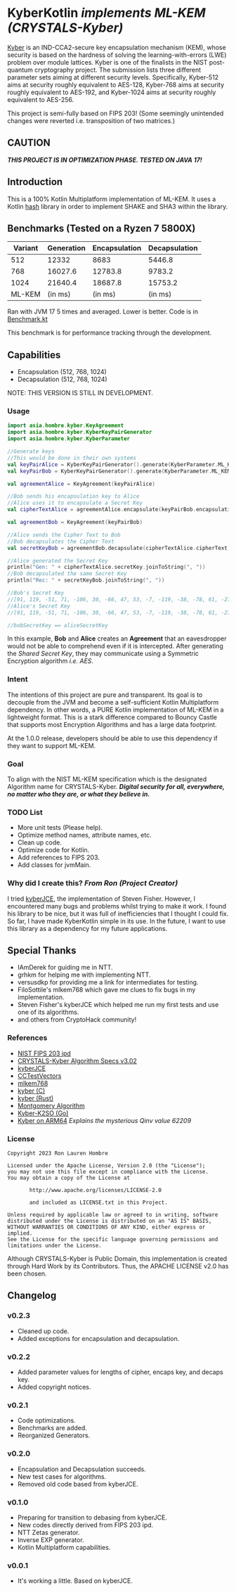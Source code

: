 # KyberKotlin _implements ML-KEM (CRYSTALS-Kyber)_

[Kyber](https://pq-crystals.org/kyber/index.shtml) is an IND-CCA2-secure key encapsulation mechanism (KEM), whose
security is based on the hardness of solving the learning-with-errors (LWE) problem over module lattices. Kyber is one 
of the finalists in the NIST post-quantum cryptography project. The submission lists three different parameter sets 
aiming at different security levels. Specifically, Kyber-512 aims at security roughly equivalent to AES-128, Kyber-768 
aims at security roughly equivalent to AES-192, and Kyber-1024 aims at security roughly equivalent to AES-256.

This project is semi-fully based on FIPS 203! (Some seemingly unintended changes were reverted i.e. transposition of
two matrices.)

## CAUTION

**_THIS PROJECT IS IN OPTIMIZATION PHASE. TESTED ON JAVA 17!_**

## Introduction

This is a 100% Kotlin Multiplatform implementation of ML-KEM.
It uses a Kotlin [hash](https://github.com/KotlinCrypto/hash) library in order to implement SHAKE and SHA3 within the library.

## Benchmarks (Tested on a Ryzen 7 5800X)

| Variant | Generation | Encapsulation | Decapsulation |
|---------|------------|---------------|---------------|
| 512     | 12332      | 8683          | 5446.8        |
| 768     | 16027.6    | 12783.8       | 9783.2        |
| 1024    | 21640.4    | 18687.8       | 15753.2       |
| ML-KEM  | (in ms)    | (in ms)       | (in ms)       |

Ran with JVM 17 5 times and averaged. Lower is better.
Code is in [Benchmark.kt](https://github.com/ronhombre/KyberKotlin/blob/master/src/commonTest/kotlin/asia/hombre/kyber/Benchmark.kt)

This benchmark is for performance tracking through the development.

## Capabilities
* Encapsulation (512, 768, 1024)
* Decapsulation (512, 768, 1024)

NOTE: THIS VERSION IS STILL IN DEVELOPMENT.

### Usage

```Kotlin
import asia.hombre.kyber.KeyAgreement
import asia.hombre.kyber.KyberKeyPairGenerator
import asia.hombre.kyber.KyberParameter

//Generate keys
//This would be done in their own systems
val keyPairAlice = KyberKeyPairGenerator().generate(KyberParameter.ML_KEM_512)
val keyPairBob = KyberKeyPairGenerator().generate(KyberParameter.ML_KEM_512)

val agreementAlice = KeyAgreement(keyPairAlice)

//Bob sends his encapsulation key to Alice
//Alice uses it to encapsulate a Secret Key
val cipherTextAlice = agreementAlice.encapsulate(keyPairBob.encapsulationKey)

val agreementBob = KeyAgreement(keyPairBob)

//Alice sends the Cipher Text to Bob
//Bob decapsulates the Cipher Text
val secretKeyBob = agreementBob.decapsulate(cipherTextAlice.cipherText)

//Alice generated the Secret Key
println("Gen: " + cipherTextAlice.secretKey.joinToString(", "))
//Bob decapsulated the same Secret Key
println("Rec: " + secretKeyBob.joinToString(", "))

//Bob's Secret Key
//[91, 119, -51, 71, -106, 30, -66, 47, 53, -7, -119, -38, -78, 61, -27, 44, -15, -47, -115, -92, -26, -120, 124, -17, -121, 83, 0, -57, -71, 118, 2, -31]
//Alice's Secret Key
//[91, 119, -51, 71, -106, 30, -66, 47, 53, -7, -119, -38, -78, 61, -27, 44, -15, -47, -115, -92, -26, -120, 124, -17, -121, 83, 0, -57, -71, 118, 2, -31]

//bobSecretKey == aliceSecretKey
```

In this example, **Bob** and **Alice** creates an **Agreement** that an eavesdropper would not be able to comprehend even
if it is intercepted. After generating the _Shared Secret Key_, they may communicate using a Symmetric Encryption
algorithm _i.e. AES_.

### Intent

The intentions of this project are pure and transparent. Its goal is to decouple from the JVM and become a self-sufficient
Kotlin Multiplatform dependency. In other words, a PURE Kotlin implementation of ML-KEM in a lightweight format. This is
a stark difference compared to Bouncy Castle that supports most Encryption Algorithms and has a large data footprint.

At the 1.0.0 release, developers should be able to use this dependency if they want to support ML-KEM.

### Goal

To align with the NIST ML-KEM specification which is the designated Algorithm name for CRYSTALS-Kyber.
_**Digital security for all, everywhere, no matter who they are, or what they believe in.**_

### TODO List

* More unit tests (Please help).
* Optimize method names, attribute names, etc.
* Clean up code.
* Optimize code for Kotlin.
* Add references to FIPS 203.
* Add classes for jvmMain.

### Why did I create this? _From Ron (Project Creator)_

I tried [kyberJCE](https://github.com/fisherstevenk/kyberJCE), the implementation of Steven Fisher. However, I encountered 
many bugs and problems whilst trying to make it work. I found his library to be nice, but it was full of inefficiencies
that I thought I could fix. So far, I have made KyberKotlin simple in its use. In the future, I want to use this library
as a dependency for my future applications.

## Special Thanks

* IAmDerek for guiding me in NTT.
* grhkm for helping me with implementing NTT.
* versusdkp for providing me a link for intermediates for testing.
* FiloSottile's mlkem768 which gave me clues to fix bugs in my implementation.
* Steven Fisher's kyberJCE which helped me run my first tests and use one of its algorithms.
* and others from CryptoHack community!

### References

* [NIST FIPS 203 ipd](https://csrc.nist.gov/pubs/fips/203/ipd)
* [CRYSTALS-Kyber Algorithm Specs v3.02](https://pq-crystals.org/kyber/data/kyber-specification-round3-20210804.pdf)
* [kyberJCE](https://github.com/fisherstevenk/kyberJCE)
* [CCTestVectors](https://github.com/C2SP/CCTV/)
* [mlkem768](https://github.com/FiloSottile/mlkem768)
* [kyber (C)](https://github.com/pq-crystals/kyber)
* [kyber (Rust)](https://github.com/Argyle-Software/kyber)
* [Montgomery Algorithm](https://www.ams.org/journals/mcom/1985-44-170/S0025-5718-1985-0777282-X/S0025-5718-1985-0777282-X.pdf)
* [Kyber-K2SO (Go)](https://github.com/symbolicsoft/kyber-k2so)
* [Kyber on ARM64](https://eprint.iacr.org/2021/561.pdf) _Explains the mysterious Qinv value 62209_

### License

```
Copyright 2023 Ron Lauren Hombre

Licensed under the Apache License, Version 2.0 (the "License");
you may not use this file except in compliance with the License.
You may obtain a copy of the License at

       http://www.apache.org/licenses/LICENSE-2.0
       
       and included as LICENSE.txt in this Project.

Unless required by applicable law or agreed to in writing, software
distributed under the License is distributed on an "AS IS" BASIS,
WITHOUT WARRANTIES OR CONDITIONS OF ANY KIND, either express or implied.
See the License for the specific language governing permissions and
limitations under the License.
```

Although CRYSTALS-Kyber is Public Domain, this implementation is created through Hard Work by its Contributors.
Thus, the APACHE LICENSE v2.0 has been chosen.


## Changelog

### v0.2.3

* Cleaned up code.
* Added exceptions for encapsulation and decapsulation.

### v0.2.2

* Added parameter values for lengths of cipher, encaps key, and decaps key.
* Added copyright notices.

### v0.2.1

* Code optimizations.
* Benchmarks are added.
* Reorganized Generators.

### v0.2.0

* Encapsulation and Decapsulation succeeds.
* New test cases for algorithms.
* Removed old code based from kyberJCE.

### v0.1.0

* Preparing for transition to debasing from kyberJCE.
* New codes directly derived from FIPS 203 ipd.
* NTT Zetas generator.
* Inverse EXP generator.
* Kotlin Multiplatform capabilities.

### v0.0.1

* It's working a little. Based on kyberJCE.
